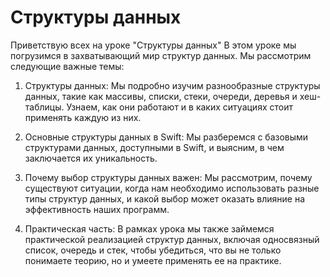 # Структуры данных

Приветствую всех на уроке "Структуры данных" В этом уроке мы погрузимся в захватывающий мир структур данных. Мы рассмотрим следующие важные темы:

1. Структуры данных: Мы подробно изучим разнообразные структуры данных, такие как массивы, списки, стеки, очереди, деревья и хеш-таблицы. Узнаем, как они работают и в каких ситуациях стоит применять каждую из них.

2. Основные структуры данных в Swift: Мы разберемся с базовыми структурами данных, доступными в Swift, и выясним, в чем заключается их уникальность.

3. Почему выбор структуры данных важен: Мы рассмотрим, почему существуют ситуации, когда нам необходимо использовать разные типы структур данных, и какой выбор может оказать влияние на эффективность наших программ.

4. Практическая часть: В рамках урока мы также займемся практической реализацией структур данных, включая односвязный список, очередь и стек, чтобы убедиться, что вы не только понимаете теорию, но и умеете применять ее на практике.